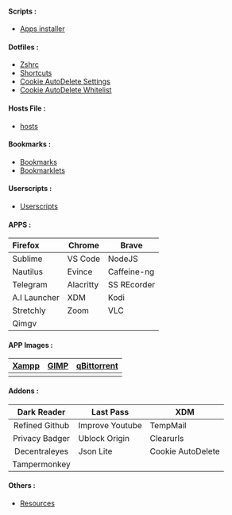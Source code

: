 #### Scripts :
- [Apps installer](https://raw.githubusercontent.com/fynks/configs/master/scripts/apps_installer.sh)

#### Dotfiles :
-  [Zshrc](https://raw.githubusercontent.com/fynks/configs/master/dotfiles/remove_this_text.zshrc)
-  [Shortcuts](https://raw.githubusercontent.com/fynks/configs/master/dotfiles/custom_shortcuts)
- [Cookie AutoDelete Settings](https://github.com/fynks/configs/blob/master/dotfiles/CAD_settings.json)
- [Cookie AutoDelete Whitelist](https://github.com/fynks/configs/blob/master/dotfiles/CAD_white_list.json)

#### Hosts File :
-  [hosts](https://raw.githubusercontent.com/StevenBlack/hosts/master/hosts)

#### Bookmarks :
-  [Bookmarks](https://github.com/fynks/bookmarks/blob/master/bookmarks.html)
-  [Bookmarklets](https://github.com/fynks/bookmarklets)

#### Userscripts :
- [Userscripts](https://github.com/fynks/userscripts)

#### APPS :

| Firefox      | Chrome    | Brave       |
|:------------ | --------- | ----------- |
| Sublime      | VS Code   | NodeJS      |
| Nautilus     | Evince    | Caffeine-ng |
| Telegram     | Alacritty | SS REcorder |
| A.I Launcher | XDM       | Kodi        |
|  Stretchly   | Zoom      | VLC         |
| Qimgv        |           |             |

#### APP Images :

| [Xampp](https://www.apachefriends.org/index.html) | [GIMP](https://www.appimagehub.com/p/1231847/) | [qBittorrent](https://www.appimagehub.com/p/1346648/) |
|:-------------------------------------------------:|:----------------------------------------------:|:-----------------------------------------------------:|
|                                                   |                                                |                                                       |

#### Addons :

| Dark Reader    | Last Pass       | XDM       |
|:--------------:| --------------- | --------- |
| Refined Github | Improve Youtube | TempMail  |
| Privacy Badger | Ublock Origin   | Clearurls |
| Decentraleyes  | Json Lite       |Cookie AutoDelete|
| Tampermonkey   |                 |                 |

#### Others :
- [Resources](https://github.com/fynks/Resources)
